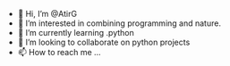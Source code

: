 - 👋 Hi, I’m @AtirG
- 👀 I’m interested in combining programming and nature.
- 🌱 I’m currently learning .python
- 💞️ I’m looking to collaborate on python projects 
- 📫 How to reach me ...

<!---
AtirG/AtirG is a ✨ special ✨ repository because its `README.md` (this file) appears on your GitHub profile.
You can click the Preview link to take a look at your changes.
--->
